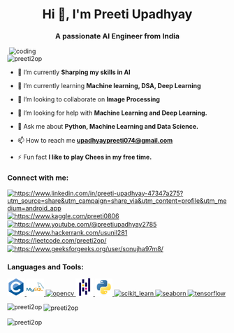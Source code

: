 <h1 align="center">Hi 👋, I'm Preeti Upadhyay</h1>
<h3 align="center">A passionate AI Engineer from India</h3>

<img align="right" alt="coding" width="500" src="https://camo.githubusercontent.com/b70081ec9c6d16a35bf18610619030bfc810cda3118051cf75ace93700e233c1/68747470733a2f2f63646e2e6472696262626c652e636f6d2f75736572732f313336343032392f73637265656e73686f74732f31363039333236382f6d656469612f36386538326137666234393034363134613930363664366235343063313462322e676966">

<p align="left"> <img src="https://komarev.com/ghpvc/?username=preeti2op&label=Profile%20views&color=0e75b6&style=flat" alt="preeti2op" /> </p>

- 🔭 I’m currently **Sharping my skills in AI**

- 🌱 I’m currently learning **Machine learning, DSA, Deep Learning**

- 👯 I’m looking to collaborate on **Image Processing**

- 🤝 I’m looking for help with **Machine Learning and Deep Learning.**

- 💬 Ask me about **Python, Machine Learning and Data Science.**

- 📫 How to reach me **upadhyaypreeti074@gmail.com**

- ⚡ Fun fact **I like to play Chees in my free time.**

<h3 align="left">Connect with me:</h3>
<p align="left">
<a href="https://linkedin.com/in/https://www.linkedin.com/in/preeti-upadhyay-47347a275?utm_source=share&utm_campaign=share_via&utm_content=profile&utm_medium=android_app" target="blank"><img align="center" src="https://raw.githubusercontent.com/rahuldkjain/github-profile-readme-generator/master/src/images/icons/Social/linked-in-alt.svg" alt="https://www.linkedin.com/in/preeti-upadhyay-47347a275?utm_source=share&utm_campaign=share_via&utm_content=profile&utm_medium=android_app" height="30" width="40" /></a>
<a href="https://kaggle.com/https://www.kaggle.com/preeti0806" target="blank"><img align="center" src="https://raw.githubusercontent.com/rahuldkjain/github-profile-readme-generator/master/src/images/icons/Social/kaggle.svg" alt="https://www.kaggle.com/preeti0806" height="30" width="40" /></a>
<a href="https://www.youtube.com/c/https://www.youtube.com/@preetiupadhyay2785" target="blank"><img align="center" src="https://raw.githubusercontent.com/rahuldkjain/github-profile-readme-generator/master/src/images/icons/Social/youtube.svg" alt="https://www.youtube.com/@preetiupadhyay2785" height="30" width="40" /></a>
<a href="https://www.hackerrank.com/https://www.hackerrank.com/usunil281" target="blank"><img align="center" src="https://raw.githubusercontent.com/rahuldkjain/github-profile-readme-generator/master/src/images/icons/Social/hackerrank.svg" alt="https://www.hackerrank.com/usunil281" height="30" width="40" /></a>
<a href="https://www.leetcode.com/https://leetcode.com/preeti2op/" target="blank"><img align="center" src="https://raw.githubusercontent.com/rahuldkjain/github-profile-readme-generator/master/src/images/icons/Social/leet-code.svg" alt="https://leetcode.com/preeti2op/" height="30" width="40" /></a>
<a href="https://auth.geeksforgeeks.org/user/https://www.geeksforgeeks.org/user/sonujha97m8/" target="blank"><img align="center" src="https://raw.githubusercontent.com/rahuldkjain/github-profile-readme-generator/master/src/images/icons/Social/geeks-for-geeks.svg" alt="https://www.geeksforgeeks.org/user/sonujha97m8/" height="30" width="40" /></a>
</p>

<h3 align="left">Languages and Tools:</h3>
<p align="left"> <a href="https://www.cprogramming.com/" target="_blank" rel="noreferrer"> <img src="https://raw.githubusercontent.com/devicons/devicon/master/icons/c/c-original.svg" alt="c" width="40" height="40"/> </a> <a href="https://www.mysql.com/" target="_blank" rel="noreferrer"> <img src="https://raw.githubusercontent.com/devicons/devicon/master/icons/mysql/mysql-original-wordmark.svg" alt="mysql" width="40" height="40"/> </a> <a href="https://opencv.org/" target="_blank" rel="noreferrer"> <img src="https://www.vectorlogo.zone/logos/opencv/opencv-icon.svg" alt="opencv" width="40" height="40"/> </a> <a href="https://pandas.pydata.org/" target="_blank" rel="noreferrer"> <img src="https://raw.githubusercontent.com/devicons/devicon/2ae2a900d2f041da66e950e4d48052658d850630/icons/pandas/pandas-original.svg" alt="pandas" width="40" height="40"/> </a> <a href="https://www.python.org" target="_blank" rel="noreferrer"> <img src="https://raw.githubusercontent.com/devicons/devicon/master/icons/python/python-original.svg" alt="python" width="40" height="40"/> </a> <a href="https://scikit-learn.org/" target="_blank" rel="noreferrer"> <img src="https://upload.wikimedia.org/wikipedia/commons/0/05/Scikit_learn_logo_small.svg" alt="scikit_learn" width="40" height="40"/> </a> <a href="https://seaborn.pydata.org/" target="_blank" rel="noreferrer"> <img src="https://seaborn.pydata.org/_images/logo-mark-lightbg.svg" alt="seaborn" width="40" height="40"/> </a> <a href="https://www.tensorflow.org" target="_blank" rel="noreferrer"> <img src="https://www.vectorlogo.zone/logos/tensorflow/tensorflow-icon.svg" alt="tensorflow" width="40" height="40"/> </a> </p>

<p><img align="left" src="https://github-readme-stats.vercel.app/api/top-langs?username=preeti2op&show_icons=true&locale=en&layout=compact" alt="preeti2op" /></p>

<p>&nbsp;<img align="center" src="https://github-readme-stats.vercel.app/api?username=preeti2op&show_icons=true&locale=en" alt="preeti2op" /></p>

<p><img align="center" src="https://github-readme-streak-stats.herokuapp.com/?user=preeti2op&" alt="preeti2op" /></p>
